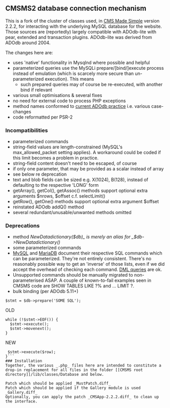 ## CMSMS2 database connection mechanism
This is a fork of the cluster of classes used, in [CMS Made Simple](http://cmsmadesimple.org) version 2.2.2, for interacting with the underlying MySQL database for the website.
Those sources are (reportedly) largely compatible with ADOdb-lite with pear, extended and transaction plugins. ADOdb-lite was derived from ADOdb around 2004.

The changes here are:
* uses 'native' functionality in Mysqlnd where possible and helpful
* parameterized queries use the MySQLi prepare/[bind/]execute process instead of emulation (which is scarcely more secure than un-parameterized execution). This means
  * such prepared queries may of course be re-executed, with another bind if relevant
* various small optimisations & several fixes
* no need for external code to process PHP exceptions
* method names conformed to [current ADOdb practice](http://adodb.org/dokuwiki/doku.php?id=v5:reference:reference_index) i.e. various case-changes 
* code reformatted per PSR-2
### Incompatibilities
* parameterized commands
 * string-field values are length-constrained (MySQL's max_allowed_packet setting applies). A workaround could be coded if this limit becomes a problem in practice.
 * string-field content doesn't need to be escaped, of course
 * if only one parameter, that may be provided as a scalar instead of array
 * see below re deprecation
* text and blob fields can be sized e.g. X(1024), B(128), instead of defaulting to the respective 'LONG' form
* getArray(), getCol(), getAssoc() methods support optional extra arguments $nrows, $offset c.f. selectLimit()
* getRow(), getOne() methods support optional extra argument $offset
* reinstated ADOdb addQ() method
* several redundant/unusable/unwanted methods omitted
### Deprecations
* method _NewDatadictionary($db)_ is merely an alias for _$db->NewDatadictionary()_
* some parameterized commands
 * [MySQL](https://dev.mysql.com/doc/refman/5.7/en/sql-syntax-prepared-statements.html) and [MariaDB](https://mariadb.com/kb/en/library/prepare-statement)  document their respective SQL commands which can be parameterized. They're not entirely consistent. There's no reasonably possible way to get an 'inverse' of those lists, even if we did accept the overhead of checking each command.  [DML queries](https://dev.mysql.com/doc/refman/5.7/en/sql-syntax-data-manipulation.html) are ok.
 * Unsupported commands should be manually migrated to non-parameterised ASAP. A couple of known-to-fail examples seen in CMSMS code are SHOW TABLES LIKE ?% and ... LIMIT ?.
* bulk binding (per ADOdb 5.11+)

```$stmt = $db->prepare('SOME SQL');```

 OLD

```$stmt->bind($array_of_params_for_SQL);
while (!$stmt->EOF()) {
  $stmt->execute();
  $stmt->movenext();
}
```

  NEW

```foreach ($array_of_params_for_SQL as $row) {
 $stmt->execute($row);
}```
### Installation
Together, the various _.php_ files here are intended to constitute a drop-in replacement for all files in the folder [[CMSMS root directory]]/lib/classes/Database and below.

Patch which should be applied _MustPatch.diff_
Patch which should be applied if the Gallery module is used _Gallery.diff_
Optionally, you can apply the patch _CMSApp-2.2.2.diff_ to clean up the interface.
